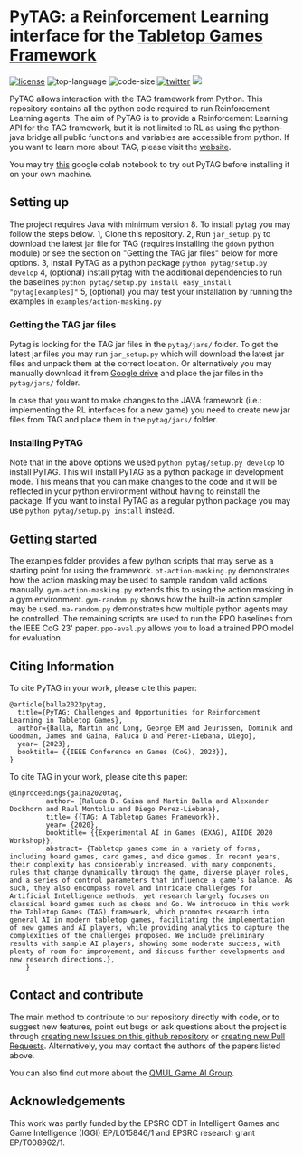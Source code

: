 # PyTAG: a Reinforcement Learning interface for the [Tabletop Games Framework](http://www.tabletopgames.ai/)

[![license](https://img.shields.io/github/license/martinballa/PyTAG)](LICENSE)
![top-language](https://img.shields.io/github/languages/top/martinballa/PyTAG)
![code-size](https://img.shields.io/github/languages/code-size/martinballa/PyTAG)
[![twitter](https://img.shields.io/twitter/follow/gameai_qmul?style=social)](https://twitter.com/intent/follow?screen_name=gameai_qmul)
[![](https://img.shields.io/github/stars/martinballa/PyTAG.svg?label=Stars&style=social)](https://github.com/GAIGResearch/TabletopGames)


PyTAG allows interaction with the TAG framework from Python. This repository contains all the python code required to run Reinforcement Learning agents.
The aim of PyTAG is to provide a Reinforcement Learning API for the TAG framework, but it is not limited to RL as using the python-java bridge all public functions and variables are accessible from python.
If you want to learn more about TAG, please visit the [website](http://tabletopgames.ai).

You may try [this](https://colab.research.google.com/drive/1WMVu9bFkxvwK7evD1sIkxcsrlhdRoY9d?usp=sharing) google colab notebook to try out PyTAG before installing it on your own machine.

## Setting up
The project requires Java with minimum version 8. To install pytag you may follow the steps below.
1, Clone this repository.
2, Run ```jar_setup.py``` to download the latest jar file for TAG (requires installing the ```gdown``` python module) or see the section on "Getting the TAG jar files" below for more options.
3, Install PyTAG as a python package ```python pytag/setup.py develop```
4, (optional) install pytag with the additional dependencies to run the baselines ```python pytag/setup.py install easy_install "pytag[examples]"```
5, (optional) you may test your installation by running the examples in ```examples/action-masking.py```

### Getting the TAG jar files
Pytag is looking for the TAG jar files in the ```pytag/jars/``` folder. To get the latest jar files you may run ```jar_setup.py``` which will download the latest jar files and unpack them at the correct location.
Or alternatively you may manually download it from [Google drive](https://drive.google.com/file/d/1uPNoZkdI4rJiFyNyXFVun_VcAlN3QIVQ/view?usp=drive_link)  and place the jar files in the ```pytag/jars/``` folder.

In case that you want to make changes to the JAVA framework (i.e.: implementing the RL interfaces for a new game) you need to create new jar files from TAG and place them in the ```pytag/jars/``` folder.

### Installing PyTAG
Note that in the above options we used ```python pytag/setup.py develop``` to install PyTAG. This will install PyTAG as a python package in development mode. This means that you can make changes to the code and it will be reflected in your python environment without having to reinstall the package. If you want to install PyTAG as a regular python package you may use ```python pytag/setup.py install``` instead.

## Getting started

The examples folder provides a few python scripts that may serve as a starting point for using the framework. 
```pt-action-masking.py``` demonstrates how the action masking may be used to sample random valid actions manually. ```gym-action-masking.py``` extends this to using the action masking in a gym environment. ```gym-random.py``` shows how the built-in action sampler may be used.
```ma-random.py``` demonstrates how multiple python agents may be controlled.
The remaining scripts are used to run the PPO baselines from the IEEE CoG 23' paper. ```ppo-eval.py``` allows you to load a trained PPO model for evaluation.

## Citing Information

To cite PyTAG in your work, please cite this paper:
```
@article{balla2023pytag,
  title={PyTAG: Challenges and Opportunities for Reinforcement Learning in Tabletop Games},
  author={Balla, Martin and Long, George EM and Jeurissen, Dominik and Goodman, James and Gaina, Raluca D and Perez-Liebana, Diego},
  year= {2023},
  booktitle= {{IEEE Conference on Games (CoG), 2023}},
}
```

To cite TAG in your work, please cite this paper:
```
@inproceedings{gaina2020tag,
         author= {Raluca D. Gaina and Martin Balla and Alexander Dockhorn and Raul Montoliu and Diego Perez-Liebana},
         title= {{TAG: A Tabletop Games Framework}},
         year= {2020},
         booktitle= {{Experimental AI in Games (EXAG), AIIDE 2020 Workshop}},
         abstract= {Tabletop games come in a variety of forms, including board games, card games, and dice games. In recent years, their complexity has considerably increased, with many components, rules that change dynamically through the game, diverse player roles, and a series of control parameters that influence a game's balance. As such, they also encompass novel and intricate challenges for Artificial Intelligence methods, yet research largely focuses on classical board games such as chess and Go. We introduce in this work the Tabletop Games (TAG) framework, which promotes research into general AI in modern tabletop games, facilitating the implementation of new games and AI players, while providing analytics to capture the complexities of the challenges proposed. We include preliminary results with sample AI players, showing some moderate success, with plenty of room for improvement, and discuss further developments and new research directions.},
    }
```

## Contact and contribute
The main method to contribute to our repository directly with code, or to suggest new features, point out bugs or ask questions about the project is through [creating new Issues on this github repository](https://github.com/GAIGResearch/TabletopGames/issues) or [creating new Pull Requests](https://github.com/GAIGResearch/TabletopGames/pulls). Alternatively, you may contact the authors of the papers listed above. 

You can also find out more about the [QMUL Game AI Group](http://gameai.eecs.qmul.ac.uk/).

## Acknowledgements

This work was partly funded by the EPSRC CDT in Intelligent Games and Game Intelligence (IGGI)  EP/L015846/1 and EPSRC research grant EP/T008962/1.
